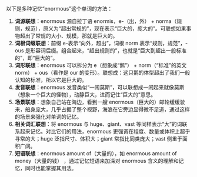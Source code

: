以下是多种记忆“enormous”这个单词的方法：
1. **词源联想**：enormous 源自拉丁语 enormis，e-（出，外） + norma（规则，规范），原义为“超出常规的”，现在表示“巨大的，庞大的”。可联想如果事物超出了常规的大小、规模，那就是巨大的。
2. **词根词缀联想**：前缀 e-表示“向外，超出”，词根 norm 表示“规则，规范”，-ous 是形容词后缀。组合起来，“超出规则的”，也就是“巨大到超出一般标准的”，即“巨大的”。
3. **词形联想**：enormous 可以拆分为 e（想象成“鹅”） + norm（“标准”的英文 norm） + ous（看作是 our 的变形）。联想成：这只鹅的体型超出了我们一般认知的标准，所以它是巨大的。
4. **发音联想**：enormous 发音类似“一闹莫斯”，可以联想成一闹起来就像莫斯（想象一个巨大的怪物），动静巨大，进而记住“巨大的”意思。
5. **场景联想**：想象自己站在海边，看到一艘 enormous（巨大的）邮轮缓缓驶来，船身庞大，几乎占据了整个视野，海浪在它旁边显得微不足道，通过这样的场景来强化对单词的记忆。
6. **相关词汇联想**：将 enormous 与 huge、giant、vast 等同样表示“大”的词联系起来记忆。对比它们的用法，enormous 更强调在程度、数量或体积上超乎寻常的大；huge 泛指尺寸、体积大；giant 常指比同类庞大；vast 侧重于面积广阔。
7. **短语联想**：enormous amount of（大量的），如 enormous amount of money（大量的钱） ，通过记忆短语来加深对 enormous 含义的理解和记忆，同时也能掌握其用法。 